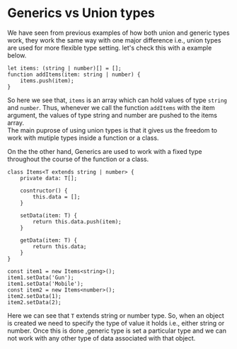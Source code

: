 # Generics vs Union types 

We have seen from previous examples of how both union and generic types work, they work the same way with one major difference i.e., union types are used for more flexible type setting. let's check this with a example below.

```
let items: (string | number)[] = [];
function addItems(item: string | number) {
    items.push(item);
}
```
So here we see that, `items` is an array which can hold values of type `string` and `number`. Thus, whenever we call the function `addItems` with the item argument, the values of type string and number are pushed to the items array. <br>
The main puprose of using union types is that it gives us the freedom to work with mutiple types inside a function or a class. 

On the the other hand, Generics are used to work with a fixed type throughout the course of the function or a class.
```
class Items<T extends string | number> {
    private data: T[];

    cosntructor() {
        this.data = [];
    }
    
    setData(item: T) {
        return this.data.push(item);
    }

    getData(item: T) {
        return this.data;
    }
}

const item1 = new Items<string>();
item1.setData('Gun');
item1.setData('Mobile');
const item2 = new Items<number>();
item2.setData(1);
item2.setData(2);
```
Here we can see that `T` extends string or number type. So, when an object is created we need to specify the type of value it holds i.e., either string or number. Once this is done ,generic type is set a particular type and we can not work with any other type of data associated with that object.

